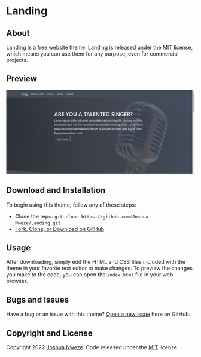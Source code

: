 # Landing

## About

Landing is a free website theme. Landing is released under the MIT license, which means you can use them for any purpose, even for commercial projects.

## Preview

![Landing preview](https://github.com/Joshua-Nweze/Landing/blob/main/img/screenshots/screenshot.jpg)

## Download and Installation

To begin using this theme, follow any of these steps:
* Clone the repo: `git clone https://github.com/Joshua-Nweze/Landing.git`
* [Fork, Clone, or Download on GitHub](https://github.com/Joshua-Nweze/Landing)

## Usage

After downloading, simply edit the HTML and CSS files included with the theme in your favorite text editor to make changes. To preview the changes you make to the code, you can open the `index.html` file in your web browser.

## Bugs and Issues

Have a bug or an issue with this theme? [Open a new issue](https://github.com/Joshua-Nweze/Landing/issues) here on GitHub.

## Copyright and License

Copyright 2022 [Joshua Nweze](https://github.com/Joshua-Nweze). Code released under the [MIT](https://github.com/Joshua-Nweze/Landing/blob/main/LICENSE) license.
